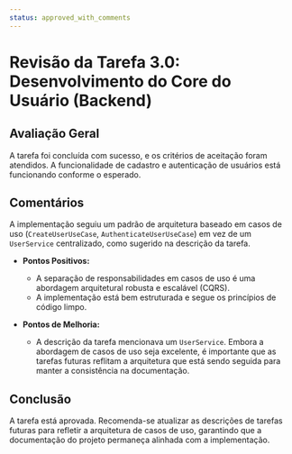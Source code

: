 ```yaml
---
status: approved_with_comments
---
```


# Revisão da Tarefa 3.0: Desenvolvimento do Core do Usuário (Backend)

## Avaliação Geral
A tarefa foi concluída com sucesso, e os critérios de aceitação foram atendidos. A funcionalidade de cadastro e autenticação de usuários está funcionando conforme o esperado.

## Comentários
A implementação seguiu um padrão de arquitetura baseado em casos de uso (`CreateUserUseCase`, `AuthenticateUserUseCase`) em vez de um `UserService` centralizado, como sugerido na descrição da tarefa.

- **Pontos Positivos:**
  - A separação de responsabilidades em casos de uso é uma abordagem arquitetural robusta e escalável (CQRS).
  - A implementação está bem estruturada e segue os princípios de código limpo.

- **Pontos de Melhoria:**
  - A descrição da tarefa mencionava um `UserService`. Embora a abordagem de casos de uso seja excelente, é importante que as tarefas futuras reflitam a arquitetura que está sendo seguida para manter a consistência na documentação.

## Conclusão
A tarefa está aprovada. Recomenda-se atualizar as descrições de tarefas futuras para refletir a arquitetura de casos de uso, garantindo que a documentação do projeto permaneça alinhada com a implementação.
